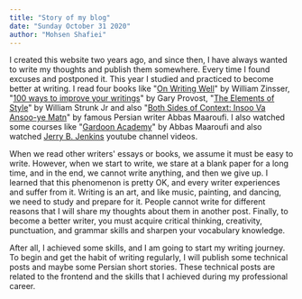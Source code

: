```yaml
---
title: "Story of my blog"
date: "Sunday October 31 2020"
author: "Mohsen Shafiei"
---
```


I created this website two years ago, and since then, I have always wanted to write my thoughts and publish them somewhere.
Every time I found excuses and postponed it. This year I studied and practiced to become better at writing. I read four books like "[On Writing Well](https://www.amazon.com/Writing-Well-30th-Anniversary-Nonfiction-ebook/dp/B0090RVGW0/ref=sr_1_1?dchild=1&keywords=on+writing+well&qid=1604223064&s=digital-text&sr=1-1)" by William Zinsser, "[100 ways to improve your writings](https://www.amazon.com/Ways-Improve-Your-Writing-Updated-ebook/dp/B07H1V584S/ref=sr_1_1?crid=CQ9MUQ3BBEW&dchild=1&keywords=100+ways+to+improve+your+writing&qid=1604223087&s=digital-text&sprefix=100+ways+%2Cdigital-text%2C496&sr=1-1)" by Gary Provost, "[The Elements of Style](https://www.amazon.com/Elements-Style-Fourth-William-Strunk-ebook/dp/B07NPN5HTP/ref=sr_1_1?crid=OCAIAEL50196&dchild=1&keywords=the+elements+of+style&qid=1604223113&s=digital-text&sprefix=the+element%2Cdigital-text%2C364&sr=1-1)" by William Strunk Jr and also "[Both Sides of Context: Insoo Va Ansoo-ye Matn](https://www.amazon.com/gp/product/1780832680/ref=dbs_a_def_rwt_hsch_vapi_taft_p1_i6)" by famous Persian writer Abbas Maaroufi. I also watched some courses like "[Gardoon Academy](https://www.youtube.com/c/GardoonAcademy/videos)" by Abbas Maaroufi and also watched [Jerry B. Jenkins](https://www.youtube.com/user/NovelistJerryJenkins/videos) youtube channel videos.

When we read other writers' essays or books, we assume it must be easy to write. However, when we start to write, we stare at a blank paper for a long time, and in the end, we cannot write anything, and then we give up. I learned that this phenomenon is pretty OK, and every writer experiences and suffer from it. Writing is an art, and like music, painting, and dancing, we need to study and prepare for it. People cannot write for different reasons that I will share my thoughts about them in another post. Finally, to become a better writer, you must acquire critical thinking, creativity, punctuation, and grammar skills and sharpen your vocabulary knowledge.

After all, I achieved some skills, and I am going to start my writing journey. To begin and get the habit of writing regularly, I will publish some technical posts and maybe some Persian short stories. These technical posts are related to the frontend and the skills that I achieved during my professional career.
